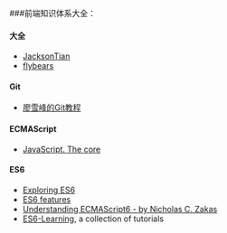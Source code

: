 ###前端知识体系大全：

#### 大全

- [JacksonTian](https://github.com/JacksonTian/fks)
- [flybears](https://github.com/flybears/front-end-tutorial)

#### Git

- [廖雪峰的Git教程](http://www.liaoxuefeng.com/wiki/0013739516305929606dd18361248578c67b8067c8c017b000)

#### ECMAScript

- [JavaScript. The core](http://dmitrysoshnikov.com/ecmascript/javascript-the-core)

#### ES6

- [Exploring ES6](http://exploringjs.com/es6/)
- [ES6 features](https://github.com/lukehoban/es6features)
- [Understanding ECMAScript6 - by Nicholas C. Zakas](https://leanpub.com/understandinges6/read#leanpub-auto-destructured-parameters)
- [ES6-Learning](https://github.com/ericdouglas/ES6-Learning), a collection of tutorials